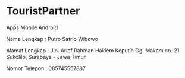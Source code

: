 # TouristPartner
Apps Mobile Android

Nama Lengkap 	:	Putro Satrio Wibowo

Alamat Lengkap	:	Jln. Arief Rahman Hakiem Keputih Gg. Makam no. 21 Sukolilo, Surabaya - Jawa Timur

Nomor Telepon	:	085745557887